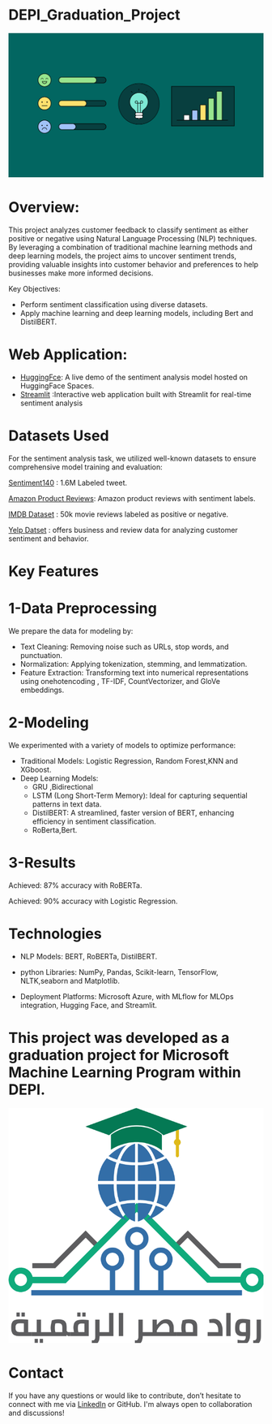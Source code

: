 # DEPI_Graduation_Project

![My Image](images/Sentiment-analysis.svg)

# Overview:
This project analyzes customer feedback to classify sentiment as either positive or negative using Natural Language Processing (NLP) techniques. By leveraging a combination of traditional machine learning methods and deep learning models, the project aims to uncover sentiment trends, providing valuable insights into customer behavior and preferences to help businesses make more informed decisions.

Key Objectives:

* Perform sentiment classification using diverse datasets.
* Apply machine learning and deep learning models, including Bert and DistilBERT.

# Web Application:
* [HuggingFce](https://huggingface.co/spaces/MoazTawfik/Customer_Sentiment_Analysis): A live demo of the sentiment analysis model hosted on HuggingFace Spaces.
* [Streamlit](https://depisentimentanalysisapp-11-6-2024.streamlit.app/) :Interactive web application built with Streamlit for real-time sentiment analysis
  
# Datasets Used
For the sentiment analysis task, we utilized well-known datasets to ensure comprehensive model training and evaluation:

[Sentiment140](https://www.kaggle.com/datasets/kazanova/sentiment140) : 1.6M Labeled tweet.

[Amazon Product Reviews](https://www.kaggle.com/datasets/arhamrumi/amazon-product-reviews/data): Amazon product reviews with sentiment labels.

[IMDB Dataset](https://www.kaggle.com/datasets/lakshmi25npathi/imdb-dataset-of-50k-movie-reviews) : 50k movie reviews labeled as positive or negative.

[Yelp Datset](https://huggingface.co/datasets/Yelp/yelp_review_full) : offers business and review data for analyzing customer sentiment and behavior.


# Key Features
# 1-Data Preprocessing
We prepare the data for modeling by:

* Text Cleaning: Removing noise such as URLs, stop words, and punctuation.
* Normalization: Applying tokenization, stemming, and lemmatization.
* Feature Extraction: Transforming text into numerical representations using onehotencoding , TF-IDF, CountVectorizer, and GloVe embeddings.

# 2-Modeling
We experimented with a variety of models to optimize performance:

* Traditional Models: Logistic Regression, Random Forest,KNN  and XGboost.
* Deep Learning Models:
  * GRU ,Bidirectional
  * LSTM (Long Short-Term Memory): Ideal for capturing sequential patterns in text data.
  * DistilBERT: A streamlined, faster version of BERT, enhancing efficiency in sentiment classification.
  * RoBerta,Bert.
  
# 3-Results
Achieved: 87% accuracy with RoBERTa.

Achieved: 90% accuracy with Logistic Regression.

# Technologies
* NLP Models: BERT, RoBERTa, DistilBERT.
  
* python Libraries: NumPy, Pandas, Scikit-learn, TensorFlow, NLTK,seaborn  and Matplotlib.
 
* Deployment Platforms: Microsoft Azure, with MLflow for MLOps integration, Hugging Face, and Streamlit.

# This project was developed as a graduation project for Microsoft Machine Learning Program within DEPI.
![DEPI](images/DEPI.png)

# Contact
If you have any questions or would like to contribute, don’t hesitate to connect with me via [LinkedIn](https://www.linkedin.com/in/mohamed-elsayad-800a66291/) or GitHub. I'm always open to collaboration and discussions!


